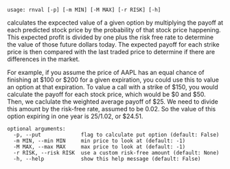 ```
usage: rnval [-p] [-m MIN] [-M MAX] [-r RISK] [-h]
```

calculates the expcected value of a given option by multiplying
the payoff at each predicted stock price by the probability of
that stock price happening. This expected profit is divided by
one plus the risk free rate to determine the value of those
future dollars today. The expected payoff for each strike price
is then compared with the last traded price to determine if there
are differences in the market.

For example, if you assume the price of AAPL has an equal chance
of finishing at $100 or $200 for a given expiration, you could use
this to value an option at that expiration. To value a call with a
strike of $150, you would calculate the payoff for each stock price,
which would be $0 and $50. Then, we caclulate the weighted average
payoff of $25. We need to divide this amount by the risk-free rate,
assumed to be 0.02. So the value of this option expiring in one year
is 25/1.02, or $24.51.
```
optional arguments:
  -p, --put             flag to calculate put option (default: False)
  -m MIN, --min MIN     min price to look at (default: -1)
  -M MAX, --max MAX     max price to look at (default: -1)
  -r RISK, --risk RISK  use a custom risk-free amount (default: None)
  -h, --help            show this help message (default: False)
```
